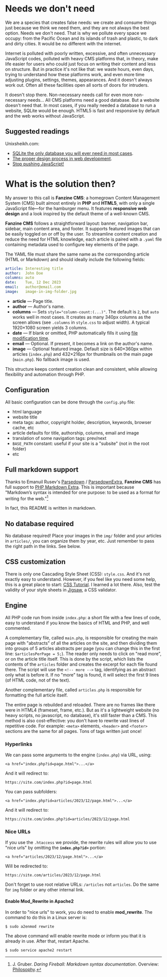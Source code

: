 # Needs we don't need

We are a species that creates false needs: we create and consume things just because we think we need them, and they are not always the best option. Needs we don't need. That is why we pollute every space we occupy: from the Pacific Ocean and its islands of trash and plastic, to dark and dirty cities. It would be no different with the internet.

Internet is polluted with poorly written, excessive, and often unnecessary JavaScript codes, polluted with heavy CMS platforms that, in theory, make life easier for users who could just focus on writing their content and less on structure. But in practice it's not like that: we waste hours, even days, trying to understand how these platforms work, and even more time adjusting plugins, settings, themes, appearances. And it doesn't always work out. Often all these facilities open all sorts of doors for intruders.

It doesn't stop there. Non-necessary needs call for even more non-necessary needs\... All CMS platforms need a good database. But a website doesn't need that. In most cases, if you really needed a database to run a website, SQLite would be enough. HTML5 is fast and responsive by default and the web works without JavaScript.

## Suggested readings

Unixsheikh.com:
  - [SQLite the only database you will ever need in most cases](https://unixdigest.com/articles/sqlite-the-only-database-you-will-ever-need-in-most-cases.html).
  - [The proper design process in web development](https://unixdigest.com/articles/the-proper-design-process-in-web-development.html).
  - [Stop pushing JavaScript!](https://unixdigest.com/articles/stop-pushing-javascript.html)

# What is the solution then?

My answer to this call is **Fanzine CMS**: a homegrown Content Management System (CMS) built almost entirely in **PHP** and **HTML5**, with only a single JavaScript file—for the hamburger menu. It features **responsive web design** and a look inspired by the default theme of a well-known CMS.

**Fanzine CMS** follows a straightforward layout: banner, navigation bar, sidebar, main content area, and footer. It supports featured images that can be easily toggled on or off by the user. To streamline content creation and reduce the need for HTML knowledge, each article is paired with a `.yaml` file containing metadata used to configure key elements of the page.

The YAML file must share the same name as the corresponding article (HTML or Markdown) and should ideally include the following fields:

```yaml
article: Interesting title
author:  John Doe
columns: auto
date:    Tue, 12 Dec 2023
email:   author@email.com
image:   image-in-img-folder.jpg
```

* **article** — Page title.
* **author** — Author's name.
* **columns** — Sets `style="column-count:(...)"`. The default is `2`, but `auto` works well in most cases. It creates as many 340px columns as the screen allows (see `.columns` in `style.css` to adjust width). A typical 1920×1080 screen yields 3 columns.
* **date** — If blank or omitted, PHP automatically fills it using [file modification time](https://www.php.net/manual/en/function.filemtime.php).
* **email** — Optional. If present, it becomes a link on the author's name.
* **image** — Optional featured image. Default size is 640×360px within articles (`index.php`) and 432×216px for thumbnails on the main page (`main.php`). No fallback image is used.

This structure keeps content creation clean and consistent, while allowing flexibility and automation through PHP.

## Configuration

All basic configuration can be done through the `config.php` file:

* html language
* website title
* meta tags: author, copyright holder, description, keywords, browser cache, etc
* article defaults for title, authorship, columns, email and image
* translation of some navigation tags: prev/next
* `BASE_PATH` constant: useful if your site is a "subsite" (not in the root folder)
* etc

## Full markdown support

Thanks to Emanuil Rusev's [Parsedown](https://github.com/erusev/parsedown) / [ParsedownExtra](https://github.com/erusev/parsedown-extra), **Fanzine CMS** has full support to [PHP Markdown Extra](https://michelf.ca/projects/php-markdown/extra/). This is important because "Markdown’s syntax is intended for one purpose: to be used as a format for writing for the web."[^1]

In fact, this README is written in markdown.

[^1]: J. Gruber. _Daring Fireball: Markdown syntax documentation_. Overview: [Philosophy](https://daringfireball.net/projects/markdown/syntax#philosophy).

## No database required

No database required! Place your images in the `img/` folder and your articles in `articles/`, you can organize them by year, etc. Just remember to pass the right path in the links. See below.

## CSS customization

There is only one Cascading Style Sheet (CSS): `style.css`. And it's not exactly easy to understand. However, if you feel like you need some help, this is a great place to start: [CSS Tutorial](https://www.w3schools.com/css). I learned a lot there. Also, test the validity of your style sheets in [Jigsaw](https://jigsaw.w3.org/css-validator), a CSS validator.

## Engine

All PHP code run from inside `index.php`: a short file with a few lines of code, easy to understand if you know the basics of HTML and PHP, and well commented.

A complementary file, called `main.php`, is responsible for creating the main page with "abstracts" of all the articles on the site, and then dividing them into groups of 5 articles abstracts per page (you can change this in the first line: `$articlesPerPage = 5;`). The reader only needs to click on "read more", or on the article title itself. This is done by the script, which lists the contents of the `articles` folder and creates the excerpt for each file found there. The script will use the `<!-- more -->` tag, identifying as an abstract only what is before it. If no "more" tag is found, it will select the first 9 lines (of HTML code, not of the text).

Another complementary file, called `articles.php` is responsible for formatting the full article itself.

The entire page is rebuilded and reloaded. There are no frames like there were in HTML4 (frameset, frame, etc.). But as it's a lightweight website (no heavy scripts, no javascript, no database), it's still faster than a CMS. This method is also cost-effective: you don't have to rewrite vast lines of repetitive code. For example: `<meta>` elements, `<header>` and `<footer>` sections are the same for all pages. Tons of tags written just once!

### Hyperlinks

We can pass some arguments to the engine (`index.php`) via URL, using:

```
<a href="index.php?id=page.html">...</a>
```

And it will redirect to:

```
https://site.com/index.php?id=page.html
```

You can pass subfolders:

```
<a href="index.php?id=articles/2023/12/page.html">...</a>
```

And it will redirect to:

```
https://site.com/index.php?id=articles/2023/12/page.html
```

### Nice URLs

If you use the `.htaccess` we provide, the rewrite rules will allow you to use "nice urls" by omitting the **`index.php?id=`** portion:

```
<a href="articles/2023/12/page.html">...</a>
```

Will be redirected to:

```
https://site.com/articles/2023/12/page.html
```

Don't forget to use root relative URLs: `/articles` not `articles`. Do the same for `img` folder or any other internal link.

#### Enable Mod_Rewrite in Apache2

In order to "nice urls" to work, you do need to enable **mod_rewrite**. The command to do this in a Linux server is:

```console
$ sudo a2enmod rewrite
```

The above command will enable rewrite mode or inform you that it is already in use. After that, restart Apache.

```console
$ sudo service apache2 restart
```
